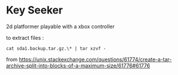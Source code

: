 # Key Seeker

2d platformer playable with a xbox controller

to extract files :

    cat sda1.backup.tar.gz.\* | tar xzvf -

from https://unix.stackexchange.com/questions/61774/create-a-tar-archive-split-into-blocks-of-a-maximum-size/61776#61776
